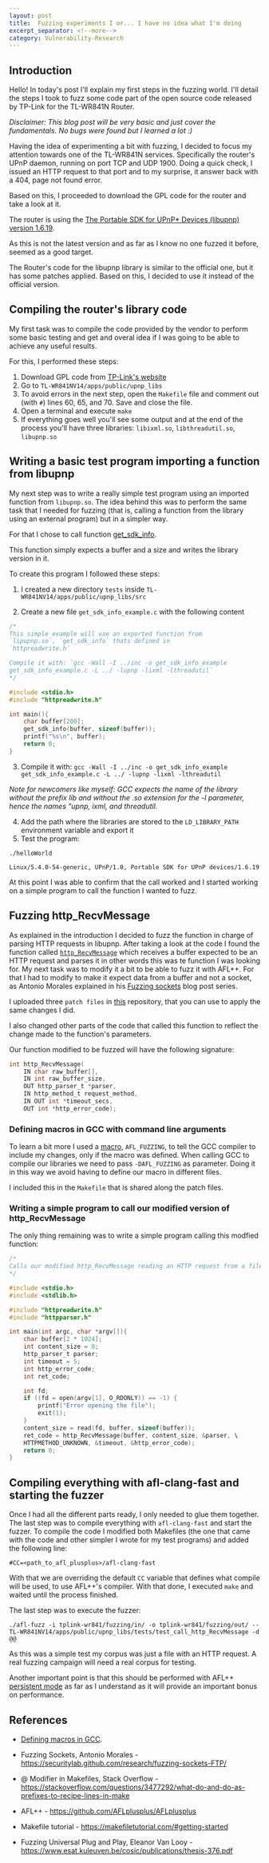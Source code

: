 ```yaml
---
layout: post
title:  Fuzzing experiments I or... I have no idea what I'm doing
excerpt_separator: <!--more-->
category: Vulnerability-Research
---
```


## Introduction

Hello! In today's post I'll explain my first steps in the fuzzing world. I'll detail the steps I took to fuzz some code part of the open source code released by TP-Link for the TL-WR841N Router.

_Disclaimer: This blog post will be very basic and just cover the fundamentals. No bugs were found but I learned a lot :)_

Having the idea of experimenting a bit with fuzzing, I decided to focus my attention towards one of the TL-WR841N services. Specifically the router's UPnP daemon, running on port TCP and UDP 1900. Doing a quick check, I issued an HTTP request to that port and to my surprise, it answer back with a 404, page not found error.

<!--more-->

Based on this, I proceeded to download the GPL code for the router and take a look at it.

The router is using the [The Portable SDK for UPnP* Devices (libupnp) version 1.6.19](https://github.com/pupnp/pupnp/tree/branch-1.6.x).

As this is not the latest version and as far as I know no one fuzzed it before, seemed as a good target.

The Router's code for the libupnp library is similar to the official one, but it has some patches applied. Based on this, I decided to use it instead of the official version.

## Compiling the router's library code

My first task was to compile the code provided by the vendor to perform some basic testing and get and overal idea if I was going to be able to achieve any useful results.

For this, I performed these steps:

1. Download GPL code from [TP-Link's website](https://static.tp-link.com/resources/gpl/TL-WR841NV14.tar.gz)
2. Go to `TL-WR841NV14/apps/public/upnp_libs`
3. To avoid errors in the next step, open the `Makefile` file and comment out (with `#`) lines 60, 65, and 70. Save and close the file.
3. Open a terminal and execute `make`
4. If everything goes well you'll see some output and at the end of the process you'll have three libraries: `libixml.so`, `libthreadutil.so`, `libupnp.so`

## Writing a basic test program importing a function from libupnp

My next step was to write a really simple test program using an imported function from `libupnp.so`. The idea behind this was to perform the same task that I needed for fuzzing (that is, calling a function from the library using an external program) but in a simpler way.

For that I chose to call function [get_sdk_info](https://github.com/pupnp/pupnp/blob/b6bd97581edd46e50e1bcd743671d9e2fd08d751/upnp/src/inc/httpreadwrite.h#L630).

This function simply expects a buffer and a size and writes the library version in it.

To create this program I followed these steps:

1. I created a new directory `tests` inside `TL-WR841NV14/apps/public/upnp_libs/src`

2. Create a new file `get_sdk_info_example.c` with the following content

```C
/*
This simple example will use an exported function from
`lipupnp.so`, `get_sdk_info` thats defined in
`httpreadwrite.h`

Compile it with: `gcc -Wall -I ../inc -o get_sdk_info_example
get_sdk_info_example.c -L ../ -lupnp -lixml -lthreadutil`
*/

#include <stdio.h>
#include "httpreadwrite.h"

int main(){
    char buffer[200];
    get_sdk_info(buffer, sizeof(buffer));
    printf("%s\n", buffer);
    return 0;
}
```
3. Compile it with: `gcc -Wall -I ../inc -o get_sdk_info_example get_sdk_info_example.c -L ../ -lupnp -lixml -lthreadutil`

_Note for newcomers like myself: GCC expects the name of the library without the prefix lib and without the .so extension for the -l parameter, hence the names "upnp, ixml, and threadutil._

4. Add the path where the libraries are stored to the `LD_LIBRARY_PATH` environment variable and export it
5. Test the program:

```
./helloWorld

Linux/5.4.0-54-generic, UPnP/1.0, Portable SDK for UPnP devices/1.6.19
```

At this point I was able to confirm that the call worked and I started working on a simple program to call the function I wanted to fuzz.

## Fuzzing http_RecvMessage

As explained in the introduction I decided to fuzz the function in charge of parsing HTTP requests in libupnp. After taking a look at the code I found the function called [`http_RecvMessage`](https://github.com/pupnp/pupnp/blob/b6bd97581edd46e50e1bcd743671d9e2fd08d751/upnp/src/genlib/net/http/httpreadwrite.c#L364) which receives a buffer expected to be an HTTP request and parses it in other words this was te function I was looking for. My next task was to modify it a bit to be able to fuzz it with AFL++. For that I had to modify to make it expect data from a buffer and not a socket, as Antonio Morales explained in his [Fuzzing sockets](https://securitylab.github.com/research/fuzzing-sockets-FTP/) blog post series.

I uploaded three `patch files` in [this](https://github.com/nahueldsanchez/tplink-wr841n-misc/tree/main/fuzzing) repository, that you can use to apply the same changes I did.

I also changed other parts of the code that called this function to reflect the change made to the function's parameters.

Our function modified to be fuzzed will have the following signature:

```C
int http_RecvMessage(
	IN char raw_buffer[],
	IN int raw_buffer_size,
	OUT http_parser_t *parser,
	IN http_method_t request_method,
	IN OUT int *timeout_secs,
	OUT int *http_error_code);
```

### Defining macros in GCC with command line arguments

To learn a bit more I used a [macro](https://www.linuxtopia.org/online_books/an_introduction_to_gcc/gccintro_34.html#:~:text=4.1%20Defining%20macros&text=The%20gcc%20option%20%2DD%20NAME,NAME%20from%20the%20command%20line.&text=Macros%20are%20generally%20undefined%2C%20unless,header%20file%20with%20%23define%20), `AFL_FUZZING`, to tell the GCC compiler to include my changes, only if the macro was defined. When calling GCC to compile our libraries we need to pass `-DAFL_FUZZING` as parameter. Doing it in this way we avoid having to define our macro in different files.

I included this in the `Makefile` that is shared along the patch files.

### Writing a simple program to call our modified version of http_RecvMessage

The only thing remaining was to write a simple program calling this modfied function:

```C
/*
Calls our modified http_RecvMessage reading an HTTP request from a file
*/

#include <stdio.h>
#include <stdlib.h>

#include "httpreadwrite.h"
#include "httpparser.h"

int main(int argc, char *argv[]){
    char buffer[2 * 1024];
    int content_size = 0;
    http_parser_t parser;
    int timeout = 5;
    int http_error_code;
    int ret_code;

    int fd;
    if ((fd = open(argv[1], O_RDONLY)) == -1) {
        printf("Error opening the file");
        exit(1);
    }
    content_size = read(fd, buffer, sizeof(buffer));
    ret_code = http_RecvMessage(buffer, content_size, &parser, \
    HTTPMETHOD_UNKNOWN, &timeout, &http_error_code);
    return 0;
}
```

## Compiling everything with afl-clang-fast and starting the fuzzer

Once I had all the different parts ready, I only needed to glue them together. The last step was to compile everything with `afl-clang-fast` and start the fuzzer. To compile the code I modified both Makefiles (the one that came with the code and other simpler I wrote for my test programs) and added the following line:

```
#CC=<path_to_afl_plusplus>/afl-clang-fast
```

With that we are overriding the default `CC` variable that defines what compile will be used, to use AFL++'s compiler. With that done, I executed `make` and waited until the process finished.

The last step was to execute the fuzzer:

```
./afl-fuzz -i tplink-wr841/fuzzing/in/ -o tplink-wr841/fuzzing/out/ -- TL-WR841NV14/apps/public/upnp_libs/tests/test_call_http_RecvMessage -d @@
```

As this was a simple test my corpus was just a file with an HTTP request. A real fuzzing campaign will need a real corpus for testing.

Another important point is that this should be performed with AFL++ [persistent mode](https://github.com/AFLplusplus/AFLplusplus/blob/stable/instrumentation/README.persistent_mode.md) as far as I understand as it will provide an important bonus on performance.

## References

- [Defining macros in GCC](https://www.linuxtopia.org/online_books/an_introduction_to_gcc/gccintro_34.html#:~:text=4.1%20Defining%20macros&text=The%20gcc%20option%20%2DD%20NAME,NAME%20from%20the%20command%20line.&text=Macros%20are%20generally%20undefined%2C%20unless,header%20file%20with%20%23define%20).

- Fuzzing Sockets, Antonio Morales - https://securitylab.github.com/research/fuzzing-sockets-FTP/

- @ Modifier in Makefiles, Stack Overflow - https://stackoverflow.com/questions/3477292/what-do-and-do-as-prefixes-to-recipe-lines-in-make

- AFL++ - https://github.com/AFLplusplus/AFLplusplus

- Makefile tutorial - https://makefiletutorial.com/#getting-started

- Fuzzing Universal Plug and Play, Eleanor Van Looy - https://www.esat.kuleuven.be/cosic/publications/thesis-376.pdf


